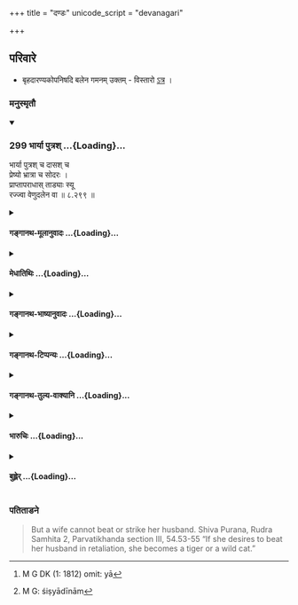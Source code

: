 +++
title = "दण्डः"
unicode_script = "devanagari"

+++

## परिवारे
- बृहदारण्यकोपनिषदि बलेन गमनम् उक्तम् - विस्तारो [ऽत्र](../../women/Rape/) । 

### मनुस्मृतौ
<div class="js_include" includetitle="true" newlevelforh1="3" unfilled url="/kalpAntaram/smRtiH/manuH/vishvAsa-prastutiH/08/299_bhAryA_putrash.md">
<details open><summary><h3>299 भार्या पुत्रश् ...{Loading}...</h3></summary>

भार्या पुत्रश् च दासश् च  
प्रेष्यो भ्रात्रा च सोदरः ।  
प्राप्तापराधास् ताड्याः स्यू  
रज्ज्वा वेणुदलेन वा  ॥ ८.२९९ ॥
</details>
</div>
<div class="js_include collapsed" newlevelforh1="4" title="गङ्गानथ-मूलानुवादः" unfilled url="/kalpAntaram/smRtiH/manuH/gangAnatha-mUlAnuvAdaH/08/299_bhAryA_putrash.md">
<details><summary><h4>गङ्गानथ-मूलानुवादः ...{Loading}...</h4></summary>


The wife, the son, the slave, the servant and the uterine brother shall be beaten with a rope or a split bamboo, when they have committed a fault.—(299)
</details>
</div>
<div class="js_include collapsed" newlevelforh1="4" title="मेधातिथिः" unfilled url="/kalpAntaram/smRtiH/manuH/medhAtithiH/08/299_bhAryA_putrash.md">
<details><summary><h4>मेधातिथिः ...{Loading}...</h4></summary>


प्राप्ता अपराधं **प्राप्तापराधाः** । **अपराधो** व्यतिक्रमः नीतिभ्रंशः । स यदा तैः कृतो भवति, तदा ताडयितव्याः । 

ताडनम् अपि हिंसेत्य् उक्तम् । सा च "न हिंश्याद् भूतानि" इति प्रतिषिद्धा, अपराधे निमित्ते भार्यादीनां प्रति-प्रसूयते । 

संबन्धि-शब्दाश् चैते ।  
या[^२८२] यस्य **भार्या** यश् च यस्य **दासः** स तेनानुशासनीयः ।  
मार्ग-स्थापनोपाय-विधि-परश् चायम्, न ताडन-विधिर् एव ।  
तेन वाग्दण्डाद्य् अपि कर्तव्यम् ।+++(5)+++ अपराधानुरूपेण कदाचित् ताडनम् । 

**सोदर**-स्थाने कनीयान् पठितव्यः- **भ्राता** **तथानुजः** । स हि ज्येष्ठस्य पुत्रवत् ताडनार्हः । वैमात्रेयो ऽपि चेद् अपितृको गुणवज्-ज्येष्ट-तन्त्रश् च । सो ऽप्य् उन्मार्गगामी ताडनादि-पर्यन्तैर् उपायैर् निवारणीयः । 

**वेणुदलं** वंश-त्वक् । एतद् अप्य् उपलक्षणम्- तथा-विधानां मृदु-पीडा-साधनानां शिफादीनाम्[^२८३] ॥ ८.२९९ ॥


[^२८३]:
     M G: śiṣyādīnām


[^२८२]:
     M G DK (1: 1812) omit: yā
</details>
</div>
<div class="js_include collapsed" newlevelforh1="4" title="गङ्गानथ-भाष्यानुवादः" unfilled url="/kalpAntaram/smRtiH/manuH/gangAnatha-bhAShyAnuvAdaH/08/299_bhAryA_putrash.md">
<details><summary><h4>गङ्गानथ-भाष्यानुवादः ...{Loading}...</h4></summary>

‘*Prāptāparādhāḥ*,’—those who have fallen upon, committed, a fault.
‘*Fault*’ means *transgression of morality*; when any such has been
committed by them, they should he beaten.

As a matter of fact, beating is a form of *hurt*, and as such is
forbidden by the general law—‘no living beings shall be injured’; but an
exception to this is made in the case of transgressions by the wife and
other persons.

All these are relative terms; hence the meaning is that the wife is to
be chastised by him whose wife she is, the slave is to be chastised by
him who is his master, and so forth.

What is enjoined here is the method of keeping the persons on the right
path, and not actual beating; so that chastisement may be administered
verbally; and in cases where the fault is serious, there may also be
beating.

In the place of ‘*uterine*’ we should read ‘*younger*,’ and the right
reading would thus be ‘*bhrātā tathānujaḥ*’; since it is the younger
brother that may be chastised by his elder brother, like a child. The
half-brother also is under the tutelage of the elder brother, if the
latter is a duly qualified person; hence he also, if he takes to the
wrong path, should be prevented by all the methods, ending with
*beating*,

‘*Split bamboo*’—the bark of the bamboo. This has been mentioned only as
illustrative of the lotus-fibre and other such objects which cause only
slight pain.—(299)



</details>
</div>
<div class="js_include collapsed" newlevelforh1="4" title="गङ्गानथ-टिप्पन्यः" unfilled url="/kalpAntaram/smRtiH/manuH/gangAnatha-TippanyaH/08/299_bhAryA_putrash.md">
<details><summary><h4>गङ्गानथ-टिप्पन्यः ...{Loading}...</h4></summary>

[*Cf*.
4.164.]

This verse is quoted in *Vivādaratnākara* (p. 271), which explains that
the *younger* ‘brother’ is meant;—in *Vīramitrodaya* (Saṃskāra, p.
514);—in *Aparārka* (p. 610, and also p. 817);—in
*Vyavahāra-Bālambhaṭṭī* (pp. 572 and 919);—in *Saṃskāramayūkha* (p.
52);—in *Samskāraratnamālā* (p. 314), which says that the specific
mention of the ‘uterine’ brother indicates that the half-brother shall
not be beaten;—and in *Smṛticandrikā* (Saṃskāra, p. 142), which says
that this beating should be done only when the boy proves intractable to
chiding and other means;—and in *Vivādacintāmaṇi* (Calcutta, p. 76).



</details>
</div>
<div class="js_include collapsed" newlevelforh1="4" title="गङ्गानथ-तुल्य-वाक्यानि" unfilled url="/kalpAntaram/smRtiH/manuH/gangAnatha-tulya-vAkyAni/08/299_bhAryA_putrash.md">
<details><summary><h4>गङ्गानथ-तुल्य-वाक्यानि ...{Loading}...</h4></summary>

**(verses 8.299-301)  
**

*Gautama* (2.42-44).—‘As a rule, a pupil shall not be punished
corporally,—if no other course is possible, he may be corrected with a
thin rope or a thin cane; if the teacher strikes him with any other
thing, he should be punished by the King.’

*Āpastamba* (1.8.28-29).—‘If the pupil commits faults, the teacher shall
always reprove him;—frightening, fasting, bathing in cold water and
expulsion from the teacher’s presence are the punishments to be
employed, according to the seriousness of the fault, until the pupil
leaves off the mischief.’

*Yama* (Vivādaratnākara, p. 2.).—‘Wife, son, slave, slave-girl and
pupil,—when these commit a fault, they should be chastised with a rope
or with split bamboo; but in the lower, never in the higher, parts of
the body:—if one strikes them otherwise, he should be punished.’

*Nārada* (*Do*.).—‘If the pupil does not obey the teacher, he should be
chastised, without hurting him, either with a thin rope or with split
bamboo; the teacher shall not beat him much, nor in the head or on the
chest. Behaving otherwise than this, the teacher should be punished by
the King.’

</details>
</div>
<div class="js_include collapsed" newlevelforh1="4" title="भारुचिः" unfilled url="/kalpAntaram/smRtiH/manuH/bhAruchiH/08/299_bhAryA_putrash.md">
<details><summary><h4>भारुचिः ...{Loading}...</h4></summary>


दण्डप्रतिषेधर्थो ऽयम् आरम्भः, ताडनासादननियमार्थश् च ॥ ८.२९८ ॥
</details>
</div>
<div class="js_include collapsed" newlevelforh1="4" title="बुह्लेर्" unfilled url="/kalpAntaram/smRtiH/manuH/buhler/08/299_bhAryA_putrash.md">
<details><summary><h4>बुह्लेर् ...{Loading}...</h4></summary>

299	A wife, a son, a slave, a pupil, and a (younger) brother of the full blood, who have committed faults, may be beaten with a rope or a split bamboo,
</details>
</div>

### पतिताडने
> But a wife cannot beat or strike her husband. Shiva Purana, Rudra Samhita 2, Parvatikhanda section III, 54.53-55 “If she desires to beat her husband in retaliation, she becomes a tiger or a wild cat.” 
